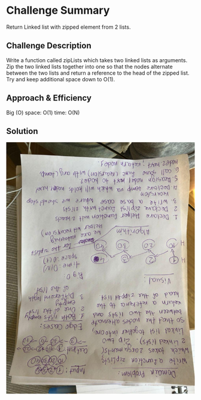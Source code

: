 # Challenge Summary
Return Linked list with zipped element from 2 lists.

## Challenge Description
Write a function called zipLists which takes two linked lists as arguments. Zip the two linked lists together into one so that the nodes alternate between the two lists and return a reference to the head of the zipped list. Try and keep additional space down to O(1).

## Approach & Efficiency
Big (O)
space: O(1)
time: O(N)

## Solution
![pseudocode](llzip.jpg)
